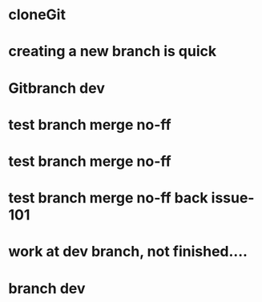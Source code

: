 # cloneGit
# creating a new branch is quick
# Gitbranch dev
# test branch merge no-ff
# test branch merge no-ff
# test branch merge no-ff back issue-101
# work at dev branch, not finished....
# branch dev
